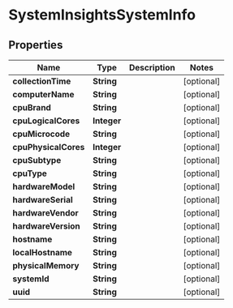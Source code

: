 # SystemInsightsSystemInfo

## Properties
Name | Type | Description | Notes
------------ | ------------- | ------------- | -------------
**collectionTime** | **String** |  |  [optional]
**computerName** | **String** |  |  [optional]
**cpuBrand** | **String** |  |  [optional]
**cpuLogicalCores** | **Integer** |  |  [optional]
**cpuMicrocode** | **String** |  |  [optional]
**cpuPhysicalCores** | **Integer** |  |  [optional]
**cpuSubtype** | **String** |  |  [optional]
**cpuType** | **String** |  |  [optional]
**hardwareModel** | **String** |  |  [optional]
**hardwareSerial** | **String** |  |  [optional]
**hardwareVendor** | **String** |  |  [optional]
**hardwareVersion** | **String** |  |  [optional]
**hostname** | **String** |  |  [optional]
**localHostname** | **String** |  |  [optional]
**physicalMemory** | **String** |  |  [optional]
**systemId** | **String** |  |  [optional]
**uuid** | **String** |  |  [optional]

